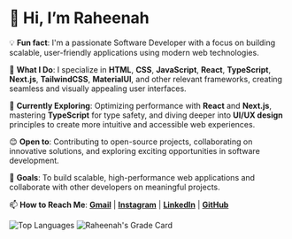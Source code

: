 # 👋 Hi, I’m Raheenah

💡 **Fun fact**: I'm a passionate Software Developer with a focus on building scalable, user-friendly applications using modern web technologies.

👀 **What I Do**: I specialize in **HTML**, **CSS**, **JavaScript**, **React**, **TypeScript**, **Next.js**, **TailwindCSS**, **MaterialUI**, and other relevant frameworks, creating seamless and visually appealing user interfaces.

🌱 **Currently Exploring**: Optimizing performance with **React** and **Next.js**, mastering **TypeScript** for type safety, and diving deeper into **UI/UX design** principles to create more intuitive and accessible web experiences.

😊 **Open to**: Contributing to open-source projects, collaborating on innovative solutions, and exploring exciting opportunities in software development.

💞️ **Goals**: To build scalable, high-performance web applications and collaborate with other developers on meaningful projects.

📫 **How to Reach Me**: **[Gmail](mailto:yraheenah500@gmail.com)** | **[Instagram](https://www.instagram.com/raheena_h/)** | **[LinkedIn](https://www.linkedin.com/in/mohammed-raheenat/)** | **[GitHub](https://github.com/raheenah)**


![Top Languages](https://github-readme-stats.vercel.app/api/top-langs/?username=raheenah&layout=compact&theme=radical)
![Raheenah's Grade Card](https://github-profile-summary-cards.vercel.app/api/cards/stats?username=raheenah&theme=radical)




